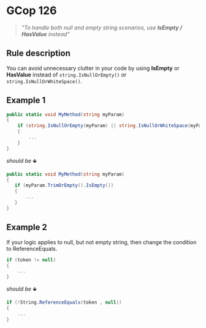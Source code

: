 ﻿# GCop 126

> *"To handle both null and empty string scenarios, use **IsEmpty / HasValue** instead"*

## Rule description

You can avoid unnecessary clutter in your code by using **IsEmpty** or **HasValue** instead of `string.IsNullOrEmpty()` or `string.IsNullOrWhiteSpace()`.

## Example 1

```csharp
public static void MyMethod(string myParam)
{
    if (string.IsNullOrEmpty(myParam) || string.IsNullOrWhiteSpace(myParam))
    {
        ...     
    }
}
```

*should be* 🡻

```csharp
public static void MyMethod(string myParam)
{
   if (myParam.TrimOrEmpty().IsEmpty())
   {
       ...            
   }
}
```

 ## Example 2

If your logic applies to null, but not empty string, then change the condition to ReferenceEquals.

```csharp
if (token != null)
{
    ...
}
```

*should be* 🡻

```csharp
if (!String.ReferenceEquals(token , null))
{
    ...
}
```
